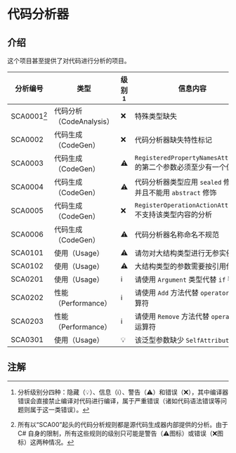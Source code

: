 # 代码分析器

## 介绍

这个项目甚至提供了对代码进行分析的项目。

| 分析编号    | 类型                     | 级别[^1] | 信息内容                                                     |
| ----------- | ------------------------ | -------- | ------------------------------------------------------------ |
| SCA0001[^2] | 代码分析（CodeAnalysis） | ❌        | 特殊类型缺失                                                 |
| SCA0002     | 代码生成（CodeGen）      | ❌        | 代码分析器缺失特性标记                                       |
| SCA0003     | 代码生成（CodeGen）      | ⚠        | `RegisteredPropertyNamesAttribute` 的第二个参数必须至少有一个值 |
| SCA0004     | 代码生成（CodeGen）      | ⚠        | 代码分析器类型应用 `sealed` 修饰，并且不能用 `abstract` 修饰 |
| SCA0005     | 代码生成（CodeGen）      | ❌        | `RegisterOperationActionAttribute` 不支持该类型内容的分析    |
| SCA0006     | 代码生成（CodeGen）      | ⚠        | 代码分析器名称命名不规范                                     |
| SCA0101     | 使用（Usage）            | ⚠        | 请勿对大结构类型进行无参实例化                               |
| SCA0102     | 使用（Usage）            | ⚠        | 大结构类型的参数需要按引用传递                               |
| SCA0201     | 使用（Usage）            | ℹ        | 请使用 `Argument` 类型代替 `if` 判断                         |
| SCA0202     | 性能（Performance）      | ℹ        | 请使用 `Add` 方法代替 `operator +` 运算符                    |
| SCA0203     | 性能（Performance）      | ℹ        | 请使用 `Remove` 方法代替 `operator -` 运算符                 |
| SCA0301     | 使用（Usage）            | 💡        | 该泛型参数缺少 `SelfAttribute` 特性                          |

## 注解

[^1]: 分析级别分四种：隐藏（💡）、信息（ℹ）、警告（⚠）和错误（❌），其中编译器错误会直接禁止编译对代码进行编译，属于严重错误（诸如代码语法错误等问题则属于这一类错误）。
[^2]: 所有以“SCA00”起头的代码分析规则都是源代码生成器内部提供的分析。由于 C# 自身的限制，所有这些规则的级别只可能是警告（⚠图标）或错误（❌图标）这两种情况。
